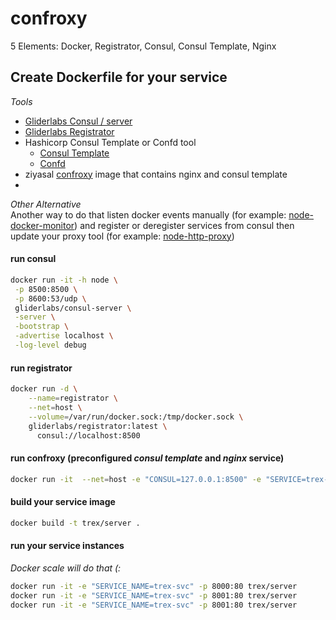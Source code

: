 # confroxy
5 Elements:  Docker, Registrator, Consul, Consul Template, Nginx

## Create Dockerfile for your service

*Tools*
 - [Gliderlabs Consul / server](https://github.com/gliderlabs/docker-consul)
 - [Gliderlabs Registrator](https://github.com/gliderlabs/registrator)
 - Hashicorp Consul Template or Confd tool
    - [Consul Template](https://github.com/hashicorp/consul-template)
    - [Confd](https://github.com/kelseyhightower/confd)
 - ziyasal [confroxy](https://github.com/ziyasal/confroxy) image that contains nginx and consul template 
 - 
 
_Other Alternative_  
Another way to do that listen docker events manually (for example: [node-docker-monitor](https://github.com/Beh01der/node-docker-monitor))
and register or deregister services from consul then update your proxy tool (for example: [node-http-proxy](https://github.com/nodejitsu/node-http-proxy))


#### run consul

```sh
docker run -it -h node \
 -p 8500:8500 \
 -p 8600:53/udp \
 gliderlabs/consul-server \
 -server \
 -bootstrap \
 -advertise localhost \
 -log-level debug
```

####  run registrator

```sh
docker run -d \
    --name=registrator \
    --net=host \
    --volume=/var/run/docker.sock:/tmp/docker.sock \
    gliderlabs/registrator:latest \
      consul://localhost:8500

```

####  run confroxy (preconfigured _consul template_ and _nginx_ service)

```sh
docker run -it  --net=host -e "CONSUL=127.0.0.1:8500" -e "SERVICE=trex-svc" -p 80:80 confroxy
```

####  build your service image

```sh
docker build -t trex/server .
```
####  run your service instances

_Docker scale will do that (:_ 

```sh
docker run -it -e "SERVICE_NAME=trex-svc" -p 8000:80 trex/server
docker run -it -e "SERVICE_NAME=trex-svc" -p 8001:80 trex/server
docker run -it -e "SERVICE_NAME=trex-svc" -p 8001:80 trex/server
```
